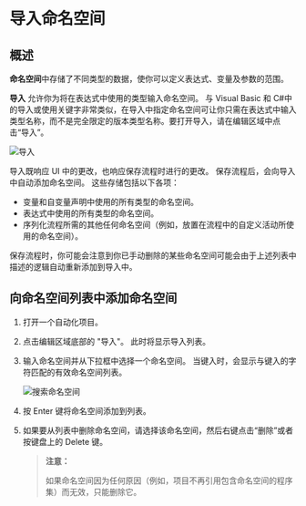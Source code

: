 # 导入命名空间

## 概述

**命名空间**中存储了不同类型的数据，使你可以定义表达式、变量及参数的范围。

**导入** 允许你为将在表达式中使用的类型输入命名空间。 与 Visual Basic 和 C#中的导入或使用关键字非常类似，在导入中指定命名空间可让你只需在表达式中输入类型名称，而不是完全限定的版本类型名称。要打开导入，请在编辑区域中点击“导入”。

![导入](https://docimages.blob.core.chinacloudapi.cn/images/Studio/importNamespaces/import.PNG)

导入既响应 UI 中的更改，也响应保存流程时进行的更改。 保存流程后，会向导入中自动添加命名空间。 这些存储包括以下各项：

* 变量和自变量声明中使用的所有类型的命名空间。
* 表达式中使用的所有类型的命名空间。
* 序列化流程所需的其他任何命名空间（例如，放置在流程中的自定义活动所使用的命名空间）。

保存流程时，你可能会注意到你已手动删除的某些命名空间可能会由于上述列表中描述的逻辑自动重新添加到导入中。

## 向命名空间列表中添加命名空间

1. 打开一个自动化项目。
2. 点击编辑区域底部的 "导入"。 此时将显示导入列表。
3. 输入命名空间并从下拉框中选择一个命名空间。
当键入时，会显示与键入的字符匹配的有效命名空间列表。

    ![搜索命名空间](https://docimages.blob.core.chinacloudapi.cn/images/Studio/importNamespaces/importNamespaces.png)

4. 按 Enter 键将命名空间添加到列表。

5. 如果要从列表中删除命名空间，请选择该命名空间，然后右键点击“删除”或者按键盘上的 Delete 键。

    > **注意：**
    >
    > 如果命名空间因为任何原因（例如，项目不再引用包含命名空间的程序集）而无效，只能删除它。

